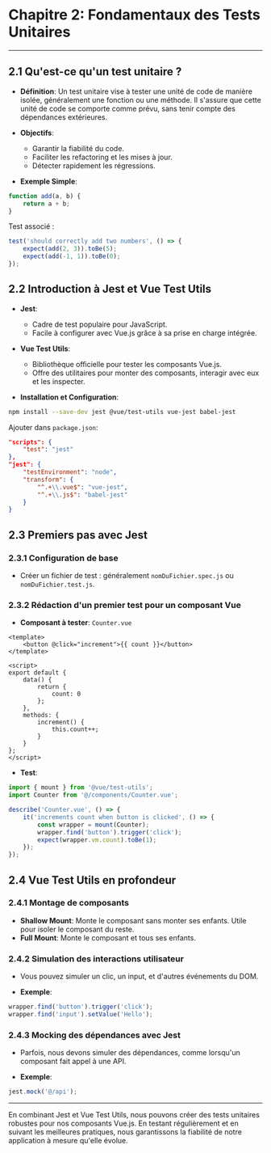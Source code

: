 # Chapitre 2: Fondamentaux des Tests Unitaires

---

## 2.1 Qu'est-ce qu'un test unitaire ?

- **Définition**: Un test unitaire vise à tester une unité de code de manière isolée, généralement une fonction ou une méthode. Il s'assure que cette unité de code se comporte comme prévu, sans tenir compte des dépendances extérieures.

- **Objectifs**:
  - Garantir la fiabilité du code.
  - Faciliter les refactoring et les mises à jour.
  - Détecter rapidement les régressions.

- **Exemple Simple**:

```javascript
function add(a, b) {
    return a + b;
}
```

Test associé :

```javascript
test('should correctly add two numbers', () => {
    expect(add(2, 3)).toBe(5);
    expect(add(-1, 1)).toBe(0);
});
```

## 2.2 Introduction à Jest et Vue Test Utils

- **Jest**:
  - Cadre de test populaire pour JavaScript.
  - Facile à configurer avec Vue.js grâce à sa prise en charge intégrée.

- **Vue Test Utils**:
  - Bibliothèque officielle pour tester les composants Vue.js.
  - Offre des utilitaires pour monter des composants, interagir avec eux et les inspecter.

- **Installation et Configuration**:

```bash
npm install --save-dev jest @vue/test-utils vue-jest babel-jest
```

Ajouter dans `package.json`:

```json
"scripts": {
    "test": "jest"
},
"jest": {
    "testEnvironment": "node",
    "transform": {
        "^.+\\.vue$": "vue-jest",
        "^.+\\.js$": "babel-jest"
    }
}
```

## 2.3 Premiers pas avec Jest

### 2.3.1 Configuration de base

- Créer un fichier de test : généralement `nomDuFichier.spec.js` ou `nomDuFichier.test.js`.

### 2.3.2 Rédaction d'un premier test pour un composant Vue

- **Composant à tester**: `Counter.vue`

```vue
<template>
    <button @click="increment">{{ count }}</button>
</template>

<script>
export default {
    data() {
        return {
            count: 0
        };
    },
    methods: {
        increment() {
            this.count++;
        }
    }
};
</script>
```

- **Test**:

```javascript
import { mount } from '@vue/test-utils';
import Counter from '@/components/Counter.vue';

describe('Counter.vue', () => {
    it('increments count when button is clicked', () => {
        const wrapper = mount(Counter);
        wrapper.find('button').trigger('click');
        expect(wrapper.vm.count).toBe(1);
    });
});
```

## 2.4 Vue Test Utils en profondeur

### 2.4.1 Montage de composants

- **Shallow Mount**: Monte le composant sans monter ses enfants. Utile pour isoler le composant du reste.
- **Full Mount**: Monte le composant et tous ses enfants.

### 2.4.2 Simulation des interactions utilisateur

- Vous pouvez simuler un clic, un input, et d'autres événements du DOM.

- **Exemple**:

```javascript
wrapper.find('button').trigger('click');
wrapper.find('input').setValue('Hello');
```

### 2.4.3 Mocking des dépendances avec Jest

- Parfois, nous devons simuler des dépendances, comme lorsqu'un composant fait appel à une API.

- **Exemple**:

```javascript
jest.mock('@/api');
```

---

En combinant Jest et Vue Test Utils, nous pouvons créer des tests unitaires robustes pour nos composants Vue.js. En testant régulièrement et en suivant les meilleures pratiques, nous garantissons la fiabilité de notre application à mesure qu'elle évolue.
